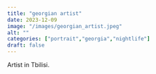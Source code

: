 ```yaml
---
title: "georgian artist"
date: 2023-12-09
image: "/images/georgian_artist.jpeg"
alt: ""
categories: ["portrait","georgia","nightlife"]
draft: false
---
```


Artist in Tbilisi.
